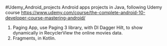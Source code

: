 #Udemy_Android_projects
Android apps projects in Java, following Udemy course https://www.udemy.com/course/the-complete-android-10-developer-course-mastering-android/

1. Paging App, use Paging 3 library, with DI Dagger Hilt, to show dynamically in RecyclerView the online movies data. 
2. Fragments, in Kotlin.
